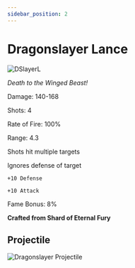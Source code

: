 ```yaml
---
sidebar_position: 2
---
```


# Dragonslayer Lance

![DSlayerL](https://vwiki.valorserver.com/api/item/picture/dragonslayer%20lance)

<i>Death to the Winged Beast!</i>

Damage: 140-168

Shots: 4

Rate of Fire: 100%

Range: 4.3

Shots hit multiple targets

Ignores defense of target

    +10 Defense
    
    +10 Attack

Fame Bonus: 8%

**Crafted from Shard of Eternal Fury**

## Projectile

![Dragonslayer Projectile](https://cdn.discordapp.com/attachments/948363371235913798/949152410922795068/unknown.png)
